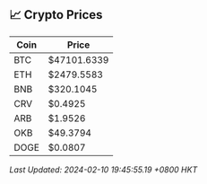 ## 📈 Crypto Prices

| Coin | Price |
| ---- | ----- |
| BTC | $47101.6339 |
| ETH | $2479.5583 |
| BNB | $320.1045 |
| CRV | $0.4925 |
| ARB | $1.9526 |
| OKB | $49.3794 |
| DOGE | $0.0807 |

_Last Updated: 2024-02-10 19:45:55.19 +0800 HKT_